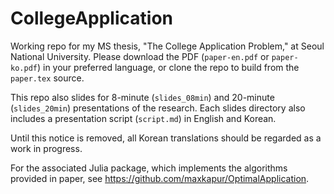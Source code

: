 # CollegeApplication
Working repo for my MS thesis, "The College Application Problem," at Seoul National University. Please download the PDF (`paper-en.pdf` or `paper-ko.pdf`) in your preferred language, or clone the repo to build from the `paper.tex` source.

This repo also slides for 8-minute (`slides_08min`) and 20-minute (`slides_20min`) presentations of the research. Each slides directory also includes a presentation script (`script.md`) in English and Korean.

Until this notice is removed, all Korean translations should be regarded as a work in progress.

For the associated Julia package, which implements the algorithms provided in paper, see https://github.com/maxkapur/OptimalApplication.
